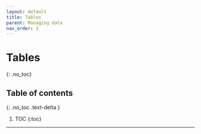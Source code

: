```yaml
---
layout: default
title: Tables
parent: Managing data
nav_order: 3
---
```


# Tables
{: .no_toc}

## Table of contents
{: .no_toc .text-delta }

1. TOC
{:toc}
---
